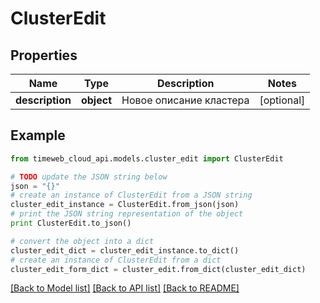 # ClusterEdit


## Properties
Name | Type | Description | Notes
------------ | ------------- | ------------- | -------------
**description** | **object** | Новое описание кластера | [optional] 

## Example

```python
from timeweb_cloud_api.models.cluster_edit import ClusterEdit

# TODO update the JSON string below
json = "{}"
# create an instance of ClusterEdit from a JSON string
cluster_edit_instance = ClusterEdit.from_json(json)
# print the JSON string representation of the object
print ClusterEdit.to_json()

# convert the object into a dict
cluster_edit_dict = cluster_edit_instance.to_dict()
# create an instance of ClusterEdit from a dict
cluster_edit_form_dict = cluster_edit.from_dict(cluster_edit_dict)
```
[[Back to Model list]](../README.md#documentation-for-models) [[Back to API list]](../README.md#documentation-for-api-endpoints) [[Back to README]](../README.md)


